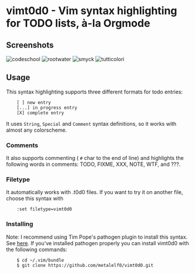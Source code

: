 # vimt0d0 -	Vim syntax highlighting for TODO lists, à-la Orgmode

## Screenshots

![codeschool](http://metalelf0.github.com/images/vimt0d0-screens/codeschool.jpg)
![rootwater](http://metalelf0.github.com/images/vimt0d0-screens/rootwater.jpg)
![smyck](http://metalelf0.github.com/images/vimt0d0-screens/smyck.jpg)
![tutticolori](http://metalelf0.github.com/images/vimt0d0-screens/tutticolori.jpg)

## Usage

This syntax highlighting supports three different formats for todo
entries:

        [ ] new entry
        [...] in progress entry
        [X] complete entry

It uses `String`, `Special` and `Comment` syntax definitions, so it works
with almost any colorscheme.

### Comments

It also supports commenting ( `#` char to the end of line) and highlights the
following words in comments: TODO, FIXME, XXX, NOTE, WTF, and ???.

### Filetype

It automatically works with .t0d0 files. If you want to try it on another
file, choose this syntax with

        :set filetype=vimt0d0

### Installing

Note: I recommend using Tim Pope's pathogen plugin to install this
syntax. See [here](https://github.com/tpope/vim-pathogen). If
you've installed pathogen properly you can install vimt0d0 with the
following commands:

        $ cd ~/.vim/bundle
        $ git clone https://github.com/metalelf0/vimt0d0.git
